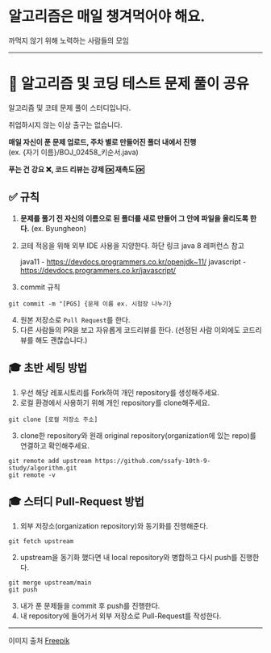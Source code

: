 # 알고리즘은 매일 챙겨먹어야 해요.
까먹지 않기 위해 노력하는 사람들의 모임

---
# 📓 알고리즘 및 코딩 테스트 문제 풀이 공유 
알고리즘 및 코테 문제 풀이 스터디입니다.

취업하시지 않는 이상 출구는 없습니다. 

**매일 자신이 푼 문제 업로드, 주차 별로 만들어진 폴더 내에서 진행**   
(ex. {자기 이름}/BOJ_02458_키순서.java)  

**푸는 건 강요 ❌, 코드 리뷰는 강제 🆗 재촉도 🆗**   

## ✅ 규칙
1. **문제를 풀기 전 자신의 이름으로 된 폴더를 새로 만들어 그 안에 파일을 올리도록 한다.** (ex. Byungheon)
2. 코테 적응을 위해 외부 IDE 사용을 지양한다. 하단 링크 java 8 레퍼런스 참고   

      java11 - https://devdocs.programmers.co.kr/openjdk~11/
      javascript - https://devdocs.programmers.co.kr/javascript/

3. commit 규칙
```
git commit -m "[PGS] {문제 이름 ex. 시험장 나누기}
```
4. 원본 저장소로 `Pull Request`를 한다.
5. 다른 사람들의 PR을 보고 자유롭게 코드리뷰를 한다. (선정된 사람 이외에도 코드리뷰를 해도 괜찮습니다.)


## 🎓 초반 세팅 방법
1. 우선 해당 레포시토리를 Fork하여 개인 repository를 생성해주세요.
2. 로컬 환경에서 사용하기 위해 개인 repository를 clone해주세요. 
```
git clone [로컬 저장소 주소]
```
3. clone한 repository와 원래 original repository(organization에 있는 repo)를 연결하고 확인해주세요.
```
git remote add upstream https://github.com/ssafy-10th-9-study/algorithm.git
git remote -v
```

## 🎓 스터디 Pull-Request 방법
1. 외부 저장소(organization repository)와 동기화를 진행해준다.
```
git fetch upstream
```
2. upstream을 동기화 했다면 내 local repository와 병합하고 다시 push를 진행한다. 
```
git merge upstream/main
git push
```
3. 내가 푼 문제들을 commit 후 push를 진행한다.
4. 내 repository에 들어가서 외부 저장소로 Pull-Request를 작성한다.

***
이미지 출처 <a href="https://kr.freepik.com/free-vector/hand-drawn-pill-cartoon-illustration_54998193.htm#query=%EC%95%8C%EC%95%BD%20%EC%9D%BC%EB%9F%AC%EC%8A%A4%ED%8A%B8&position=1&from_view=keyword&track=ais_user&uuid=be0ac040-5964-4a9f-8086-a6a1efd61248">Freepik</a>
